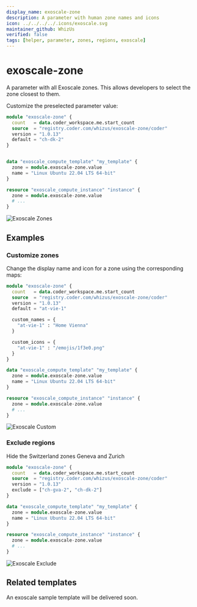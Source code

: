 ```yaml
---
display_name: exoscale-zone
description: A parameter with human zone names and icons
icon: ../../../../.icons/exoscale.svg
maintainer_github: WhizUs
verified: false
tags: [helper, parameter, zones, regions, exoscale]
---
```


# exoscale-zone

A parameter with all Exoscale zones. This allows developers to select
the zone closest to them.

Customize the preselected parameter value:

```tf
module "exoscale-zone" {
  count   = data.coder_workspace.me.start_count
  source  = "registry.coder.com/whizus/exoscale-zone/coder"
  version = "1.0.13"
  default = "ch-dk-2"
}


data "exoscale_compute_template" "my_template" {
  zone = module.exoscale-zone.value
  name = "Linux Ubuntu 22.04 LTS 64-bit"
}

resource "exoscale_compute_instance" "instance" {
  zone = module.exoscale-zone.value
  # ...
}
```

![Exoscale Zones](../../../.images/exoscale-zones.png)

## Examples

### Customize zones

Change the display name and icon for a zone using the corresponding maps:

```tf
module "exoscale-zone" {
  count   = data.coder_workspace.me.start_count
  source  = "registry.coder.com/whizus/exoscale-zone/coder"
  version = "1.0.13"
  default = "at-vie-1"

  custom_names = {
    "at-vie-1" : "Home Vienna"
  }

  custom_icons = {
    "at-vie-1" : "/emojis/1f3e0.png"
  }
}

data "exoscale_compute_template" "my_template" {
  zone = module.exoscale-zone.value
  name = "Linux Ubuntu 22.04 LTS 64-bit"
}

resource "exoscale_compute_instance" "instance" {
  zone = module.exoscale-zone.value
  # ...
}
```

![Exoscale Custom](../../../.images/exoscale-custom.png)

### Exclude regions

Hide the Switzerland zones Geneva and Zurich

```tf
module "exoscale-zone" {
  count   = data.coder_workspace.me.start_count
  source  = "registry.coder.com/whizus/exoscale-zone/coder"
  version = "1.0.13"
  exclude = ["ch-gva-2", "ch-dk-2"]
}

data "exoscale_compute_template" "my_template" {
  zone = module.exoscale-zone.value
  name = "Linux Ubuntu 22.04 LTS 64-bit"
}

resource "exoscale_compute_instance" "instance" {
  zone = module.exoscale-zone.value
  # ...
}
```

![Exoscale Exclude](../../../.images/exoscale-exclude.png)

## Related templates

An exoscale sample template will be delivered soon.
